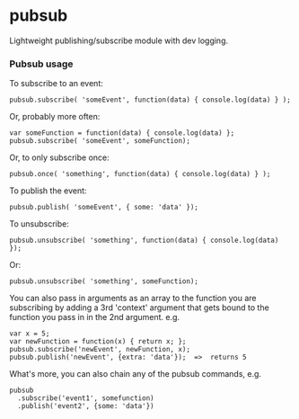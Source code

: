 # pubsub
Lightweight publishing/subscribe module with dev logging.

### Pubsub usage

To subscribe to an event:

````JS
pubsub.subscribe( 'someEvent', function(data) { console.log(data) } );
````

Or, probably more often:

````JS
var someFunction = function(data) { console.log(data) };
pubsub.subscribe( 'someEvent', someFunction);
````

Or, to only subscribe once:

````JS
pubsub.once( 'something', function(data) { console.log(data) } );
````

To publish the event:

````JS
pubsub.publish( 'someEvent', { some: 'data' });
````

To unsubscribe:

````JS
pubsub.unsubscribe( 'something', function(data) { console.log(data) });
````

Or:

````JS
pubsub.unsubscribe( 'something', someFunction);
````

You can also pass in arguments as an array to the function you
are subscribing by adding a 3rd 'context' argument that gets
bound to the function you pass in in the 2nd argument. e.g.

````JS
var x = 5;
var newFunction = function(x) { return x; };
pubsub.subscribe('newEvent', newFunction, x);
pubsub.publish('newEvent', {extra: 'data'});  =>  returns 5
````

What's more, you can also chain any of the pubsub commands, e.g.

````JS
pubsub
  .subscribe('event1', somefunction)
  .publish('event2', {some: 'data'})
````
